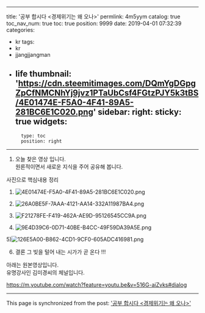 
---
title: '공부 합시다 <경제위기는 왜 오나>'
permlink: 4m5yym
catalog: true
toc_nav_num: true
toc: true
position: 9999
date: 2019-04-01 07:32:39
categories:
- kr
tags:
- kr
- jjangjjangman
- life
thumbnail: 'https://cdn.steemitimages.com/DQmYgDGpgZpCfNMCNhYj9jvz1PTaUbCsf4FGtzPJY5k3tBS/4E01474E-F5A0-4F41-89A5-281BC6E1C020.png'
sidebar:
    right:
        sticky: true
widgets:
    -
        type: toc
        position: right
---


1.  오늘 찾은 영상 입니다.  
원론적이면서 새로운 지식을 주어 공유해 봅니다. 

사진으로 핵심내용 정리 
1) ![4E01474E-F5A0-4F41-89A5-281BC6E1C020.png](https://cdn.steemitimages.com/DQmYgDGpgZpCfNMCNhYj9jvz1PTaUbCsf4FGtzPJY5k3tBS/4E01474E-F5A0-4F41-89A5-281BC6E1C020.png)

2) ![26A0BE5F-7AAA-4121-AA14-332A11987BA4.png](https://cdn.steemitimages.com/DQmRMhu15HcJNnNAzSgaFGZbtMvV2uEKpnNQnFYuy3uDfzj/26A0BE5F-7AAA-4121-AA14-332A11987BA4.png)

3) ![F21278FE-F419-462A-AE9D-95126545CC9A.png](https://cdn.steemitimages.com/DQmNpjsZfuat89UKzGeefGRrKiUXRdTig5m87Gi94145JuS/F21278FE-F419-462A-AE9D-95126545CC9A.png)

4) ![9E4D39C6-0D71-40BE-B4CC-49F59DA39A5E.png](https://cdn.steemitimages.com/DQmbCAz9ohp5T9yzkLTQ7CLeQA2VdZHnQBgkDsoQE1vHSvY/9E4D39C6-0D71-40BE-B4CC-49F59DA39A5E.png)

5)![126E5A00-B862-4CD1-9CF0-605ADC416981.png](https://cdn.steemitimages.com/DQmc2c981yGDPewFXvznDuU1zHYB2P9b9Q6XUrmnifwBmDs/126E5A00-B862-4CD1-9CF0-605ADC416981.png)

6) 결론 그 빚을 털어 내는 시가가 곧 온다 !!!

아래는 원본영상입니다.  
유명강사인 김미경씨의 체널입니다.  

https://m.youtube.com/watch?feature=youtu.be&v=516G-aiZvks#dialog

- - -

This page is synchronized from the post: ['공부 합시다 <경제위기는 왜 오나>'](https://steemit.com/@kingbit/4m5yym)

